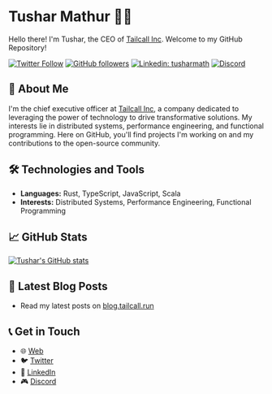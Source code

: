 # Tushar Mathur 👨‍💻

Hello there! I'm Tushar, the CEO of [Tailcall Inc](https://tailcall.run/). Welcome to my GitHub Repository!

[![Twitter Follow](https://img.shields.io/twitter/follow/tusharmath?style=for-the-badge)](https://twitter.com/tusharmath)
[![GitHub followers](https://img.shields.io/github/followers/tusharmath?label=Follow%20%40tusharmath&style=for-the-badge)](https://github.com/tusharmath)
[![Linkedin: tusharmath](https://img.shields.io/badge/-tusharmath-blue?style=for-the-badge&logo=Linkedin&logoColor=white&link=https://www.linkedin.com/in/tusharmath/)](https://www.linkedin.com/in/tusharmath/)
[![Discord](https://img.shields.io/badge/Discord-tusharmath%235394-7289DA?style=for-the-badge&logo=discord&logoColor=white)](https://discord.com/users/358987818825154560)

## 🚀 About Me
I'm the chief executive officer at [Tailcall Inc](https://tailcall.run/), a company dedicated to leveraging the power of technology to drive transformative solutions. My interests lie in distributed systems, performance engineering, and functional programming. Here on GitHub, you'll find projects I'm working on and my contributions to the open-source community.

## 🛠 Technologies and Tools
- **Languages:** Rust, TypeScript, JavaScript, Scala
- **Interests:** Distributed Systems, Performance Engineering, Functional Programming

## 📈 GitHub Stats

[![Tushar's GitHub stats](https://github-readme-stats.vercel.app/api?username=tusharmath&count_private=true&show_icons=true&theme=radical)](https://github.com/tusharmath)

## 📝 Latest Blog Posts
- Read my latest posts on [blog.tailcall.run](https://blog.tailcall.run)

## 📞 Get in Touch
- 🌐 [Web](https://tailcall.run/)
- 🐦 [Twitter](https://twitter.com/tusharmath)
- 💼 [LinkedIn](https://www.linkedin.com/in/tusharmath)
- 🎮 [Discord](https://discord.com/users/358987818825154560)
